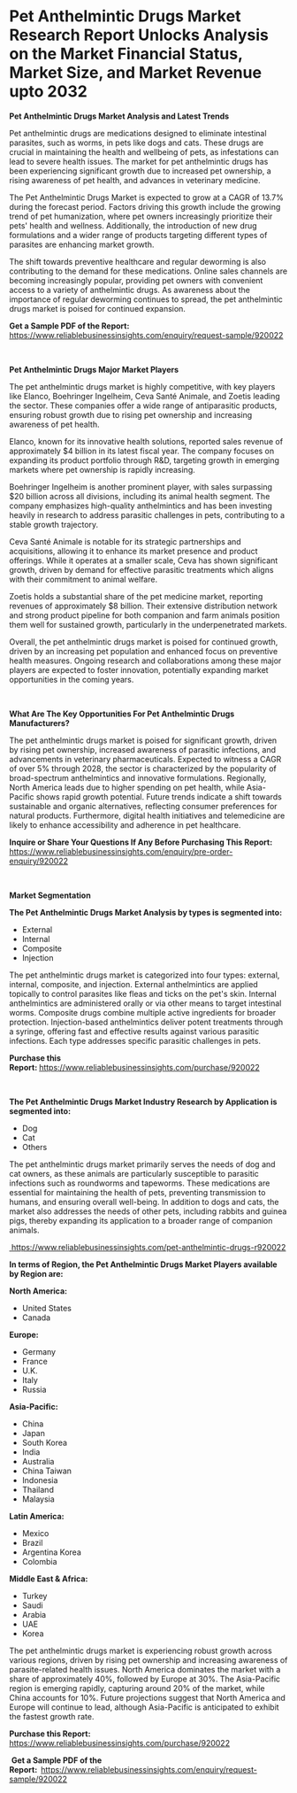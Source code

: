 <p><h1>Pet Anthelmintic Drugs Market Research Report Unlocks Analysis on the Market Financial Status, Market Size, and Market Revenue upto 2032</h1></p><p><strong>Pet Anthelmintic Drugs Market Analysis and Latest Trends</strong></p>
<p><p>Pet anthelmintic drugs are medications designed to eliminate intestinal parasites, such as worms, in pets like dogs and cats. These drugs are crucial in maintaining the health and wellbeing of pets, as infestations can lead to severe health issues. The market for pet anthelmintic drugs has been experiencing significant growth due to increased pet ownership, a rising awareness of pet health, and advances in veterinary medicine.</p><p>The Pet Anthelmintic Drugs Market is expected to grow at a CAGR of 13.7% during the forecast period. Factors driving this growth include the growing trend of pet humanization, where pet owners increasingly prioritize their pets' health and wellness. Additionally, the introduction of new drug formulations and a wider range of products targeting different types of parasites are enhancing market growth. </p><p>The shift towards preventive healthcare and regular deworming is also contributing to the demand for these medications. Online sales channels are becoming increasingly popular, providing pet owners with convenient access to a variety of anthelmintic drugs. As awareness about the importance of regular deworming continues to spread, the pet anthelmintic drugs market is poised for continued expansion.</p></p>
<p><strong>Get a Sample PDF of the Report:&nbsp;</strong> <a href="https://www.reliablebusinessinsights.com/enquiry/request-sample/920022?utm_campaign=3524&utm_medium=2&utm_source=Github&utm_content=ia&utm_term=18042025&utm_id=pet-anthelmintic-drugs">https://www.reliablebusinessinsights.com/enquiry/request-sample/920022</a></p>
<p>&nbsp;</p>
<p><strong>Pet Anthelmintic Drugs Major Market Players</strong></p>
<p><p>The pet anthelmintic drugs market is highly competitive, with key players like Elanco, Boehringer Ingelheim, Ceva Santé Animale, and Zoetis leading the sector. These companies offer a wide range of antiparasitic products, ensuring robust growth due to rising pet ownership and increasing awareness of pet health.</p><p>Elanco, known for its innovative health solutions, reported sales revenue of approximately $4 billion in its latest fiscal year. The company focuses on expanding its product portfolio through R&D, targeting growth in emerging markets where pet ownership is rapidly increasing.</p><p>Boehringer Ingelheim is another prominent player, with sales surpassing $20 billion across all divisions, including its animal health segment. The company emphasizes high-quality anthelmintics and has been investing heavily in research to address parasitic challenges in pets, contributing to a stable growth trajectory.</p><p>Ceva Santé Animale is notable for its strategic partnerships and acquisitions, allowing it to enhance its market presence and product offerings. While it operates at a smaller scale, Ceva has shown significant growth, driven by demand for effective parasitic treatments which aligns with their commitment to animal welfare.</p><p>Zoetis holds a substantial share of the pet medicine market, reporting revenues of approximately $8 billion. Their extensive distribution network and strong product pipeline for both companion and farm animals position them well for sustained growth, particularly in the underpenetrated markets.</p><p>Overall, the pet anthelmintic drugs market is poised for continued growth, driven by an increasing pet population and enhanced focus on preventive health measures. Ongoing research and collaborations among these major players are expected to foster innovation, potentially expanding market opportunities in the coming years.</p></p>
<p>&nbsp;</p>
<p><strong>What Are The Key Opportunities For Pet Anthelmintic Drugs Manufacturers?</strong></p>
<p><p>The pet anthelmintic drugs market is poised for significant growth, driven by rising pet ownership, increased awareness of parasitic infections, and advancements in veterinary pharmaceuticals. Expected to witness a CAGR of over 5% through 2028, the sector is characterized by the popularity of broad-spectrum anthelmintics and innovative formulations. Regionally, North America leads due to higher spending on pet health, while Asia-Pacific shows rapid growth potential. Future trends indicate a shift towards sustainable and organic alternatives, reflecting consumer preferences for natural products. Furthermore, digital health initiatives and telemedicine are likely to enhance accessibility and adherence in pet healthcare.</p></p>
<p><strong>Inquire or Share Your Questions If Any Before Purchasing This Report:</strong> <a href="https://www.reliablebusinessinsights.com/enquiry/pre-order-enquiry/920022?utm_campaign=3524&utm_medium=2&utm_source=Github&utm_content=ia&utm_term=18042025&utm_id=pet-anthelmintic-drugs">https://www.reliablebusinessinsights.com/enquiry/pre-order-enquiry/920022</a></p>
<p>&nbsp;</p>
<p><strong>Market Segmentation</strong></p>
<p><strong>The Pet Anthelmintic Drugs Market Analysis by types is segmented into:</strong></p>
<p><ul><li>External</li><li>Internal</li><li>Composite</li><li>Injection</li></ul></p>
<p><p>The pet anthelmintic drugs market is categorized into four types: external, internal, composite, and injection. External anthelmintics are applied topically to control parasites like fleas and ticks on the pet's skin. Internal anthelmintics are administered orally or via other means to target intestinal worms. Composite drugs combine multiple active ingredients for broader protection. Injection-based anthelmintics deliver potent treatments through a syringe, offering fast and effective results against various parasitic infections. Each type addresses specific parasitic challenges in pets.</p></p>
<p><strong>Purchase this Report:&nbsp;</strong><a href="https://www.reliablebusinessinsights.com/purchase/920022?utm_campaign=3524&utm_medium=2&utm_source=Github&utm_content=ia&utm_term=18042025&utm_id=pet-anthelmintic-drugs">https://www.reliablebusinessinsights.com/purchase/920022</a></p>
<p>&nbsp;</p>
<p><strong>The Pet Anthelmintic Drugs Market Industry Research by Application is segmented into:</strong></p>
<p><ul><li>Dog</li><li>Cat</li><li>Others</li></ul></p>
<p><p>The pet anthelmintic drugs market primarily serves the needs of dog and cat owners, as these animals are particularly susceptible to parasitic infections such as roundworms and tapeworms. These medications are essential for maintaining the health of pets, preventing transmission to humans, and ensuring overall well-being. In addition to dogs and cats, the market also addresses the needs of other pets, including rabbits and guinea pigs, thereby expanding its application to a broader range of companion animals.</p></p>
<p><a href="https://www.reliablebusinessinsights.com/pet-anthelmintic-drugs-r920022?utm_campaign=3524&utm_medium=2&utm_source=Github&utm_content=ia&utm_term=18042025&utm_id=pet-anthelmintic-drugs">&nbsp;https://www.reliablebusinessinsights.com/pet-anthelmintic-drugs-r920022</a></p>
<p><strong>In terms of Region, the Pet Anthelmintic Drugs Market Players available by Region are:</strong></p>
<p>
    <p> <strong> North America: </strong>
        <ul>
            <li>United States</li>
            <li>Canada</li>
        </ul>
        </p> 
    <p> <strong> Europe: </strong>
        <ul>
            <li>Germany</li>
            <li>France</li>
            <li>U.K.</li>
            <li>Italy</li>
            <li>Russia</li>
        </ul>
        </p> 
    <p> <strong> Asia-Pacific: </strong>
        <ul>
            <li>China</li>
            <li>Japan</li>
            <li>South Korea</li>
            <li>India</li>
            <li>Australia</li>
            <li>China Taiwan</li>
            <li>Indonesia</li>
            <li>Thailand</li>
            <li>Malaysia</li>
        </ul>
        </p> 
    <p> <strong> Latin America: </strong>
        <ul>
            <li>Mexico</li>
            <li>Brazil</li>
            <li>Argentina Korea</li>
            <li>Colombia</li>
        </ul>
        </p> 
    <p> <strong> Middle East & Africa: </strong>
        <ul>
            <li>Turkey</li>
            <li>Saudi</li>
            <li>Arabia</li>
            <li>UAE</li>
            <li>Korea</li>
        </ul>
    </p>
    </p>
<p><p>The pet anthelmintic drugs market is experiencing robust growth across various regions, driven by rising pet ownership and increasing awareness of parasite-related health issues. North America dominates the market with a share of approximately 40%, followed by Europe at 30%. The Asia-Pacific region is emerging rapidly, capturing around 20% of the market, while China accounts for 10%. Future projections suggest that North America and Europe will continue to lead, although Asia-Pacific is anticipated to exhibit the fastest growth rate.</p></p>
<p><strong>Purchase this Report: </strong><a href="https://www.reliablebusinessinsights.com/purchase/920022?utm_campaign=3524&utm_medium=2&utm_source=Github&utm_content=ia&utm_term=18042025&utm_id=pet-anthelmintic-drugs">https://www.reliablebusinessinsights.com/purchase/920022</a></p>
<p>&nbsp;<strong>Get a Sample PDF of the Report:&nbsp;&nbsp;</strong><a href="https://www.reliablebusinessinsights.com/enquiry/request-sample/920022?utm_campaign=3524&utm_medium=2&utm_source=Github&utm_content=ia&utm_term=18042025&utm_id=pet-anthelmintic-drugs">https://www.reliablebusinessinsights.com/enquiry/request-sample/920022</a></p>
<p><strong></strong></p>
<p><p></p><p></p><p></p></p>